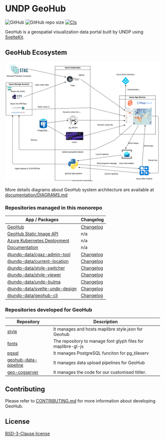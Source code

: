 # UNDP GeoHub

![GitHub](https://img.shields.io/github/license/undp-data/geohub)
![GitHub repo size](https://img.shields.io/github/repo-size/undp-data/geohub)
[![CIs](https://github.com/UNDP-Data/geohub/actions/workflows/ci.yml/badge.svg)](https://github.com/UNDP-Data/geohub/actions/workflows/ci.yml)

GeoHub is a geospatial visualization data portal built by UNDP using [SvelteKit](https://kit.svelte.dev/).

## GeoHub Ecosystem

![geohub.svg](./documentation/diagrams/geohub.svg)

More details diagrams about GeoHub system architecture are available at [documentation/DIAGRAMS.md](./documentation/DIAGRAMS.md)

### Repositories managed in this monorepo

| App / Packages                                                   | Changelog                                               |
| ---------------------------------------------------------------- | ------------------------------------------------------- |
| [GeoHub](./sites/geohub/)                                        | [Changelog](./sites/geohub/CHANGELOG.md)                |
| [GeoHub Static Image API](./sites/static-image-api/)             | n/a                                                     |
| [Azure Kubernetes Deployment](./backends/k8s/)                   | n/a                                                     |
| [Documentation](./documentation/)                                | n/a                                                     |
| [@undp-data/cgaz-admin-tool](./packages/cgaz-admin-tool/)        | [Changelog](./packages/cgaz-admin-tool/CHANGELOG.md)    |
| [@undp-data/current-location](./packages/current-location/)      | [Changelog](./packages/current-location/CHANGELOG.md)   |
| [@undp-data/style-switcher](./packages/style-switcher/)          | [Changelog](./packages/style-switcher/CHANGELOG.md)     |
| [@undp-data/style-viewer](./packages/style-viewer/)              | [Changelog](./packages/cstyle-viewer/CHANGELOG.md)      |
| [@undp-data/undp-bulma](./packages/undp-bulma/)                  | [Changelog](./packages/undp-bulma/CHANGELOG.md)         |
| [@undp-data/svelte-undp-design](./packages/svelte-undp-designn/) | [Changelog](./packages/svelte-undp-design/CHANGELOG.md) |
| [@undp-data/geohub-cli](./packages/geohub-cli/)                  | [Changelog](./packages/geohub-cli/CHANGELOG.md)         |

### Repositories developed for GeoHub

| Repository                                                                | Description                                                  |
| ------------------------------------------------------------------------- | ------------------------------------------------------------ |
| [style](https://github.com/UNDP-Data/style)                               | It manages and hosts maplibre style.json for Geohub          |
| [fonts](https://github.com/UNDP-Data/fonts)                               | The repository to manage font glyph files for maplibre-gl-js |
| [pgsql](https://github.com/UNDP-Data/pgsql)                               | It manages PostgreSQL funciton for pg_tileserv               |
| [geohub-data-pipeline](https://github.com/UNDP-Data/geohub-data-pipeline) | It manages data upload pipelines for GeoHub                  |
| [geo-cogserver](https://github.com/UNDP-Data/geo-cogserver)               | It manages the code for our customised titiler.              |

## Contributing

Please refer to [CONTRIBUTING.md](./CONTRIBUTING.md) for more information about developing GeoHub.

## License

[BSD-3-Clause license](./LICENSE)
